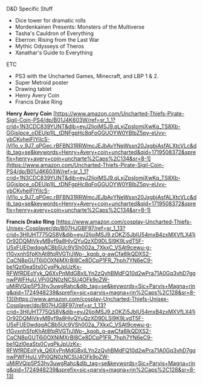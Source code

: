 D&D Specific Stuff
- Dice tower for dramatic rolls
- Mordenkainen Presents: Monsters of the Multiverse
- Tasha's Cauldron of Everything
- Eberron: Rising from the Last War
- Mythic Odysseys of Theros
- Xanathar's Guide to Everything

ETC
- PS3 with the Uncharted Games, Minecraft, and LBP 1 & 2. 
- Super Metroid poster
- Drawing tablet
- Henry Avery Coin
- Francis Drake Ring

**Henry Avery Coin**
[https://www.amazon.com/Uncharted-Thiefs-Pirate-Sigil-Coin-PS4/dp/B01J4K603W/ref=sr_1_1?crid=1N3CDC839YUNT&dib=eyJ2IjoiMSJ9.qLxjZpsIomjXwKq_TS8Xb-GGjsIpce_oDEUlp1IL_tDNFgpHc8qFoGGUOYW0YBlbZ5py-eUvv-ybCKvheiFIYiIcS-jVI1o_y_9J7_gPGec.rBFBN31RRWmcJEJbAvYNeWssn20JxgbjAsfALXtcVLc&dib_tag=se&keywords=Henry+Avery+coin+uncharted&qid=1719508372&sprefix=henry+avery+coin+uncharte%2Caps%2C134&sr=8-1](https://www.amazon.com/Uncharted-Thiefs-Pirate-Sigil-Coin-PS4/dp/B01J4K603W/ref=sr_1_1?crid=1N3CDC839YUNT&dib=eyJ2IjoiMSJ9.qLxjZpsIomjXwKq_TS8Xb-GGjsIpce_oDEUlp1IL_tDNFgpHc8qFoGGUOYW0YBlbZ5py-eUvv-ybCKvheiFIYiIcS-jVI1o_y_9J7_gPGec.rBFBN31RRWmcJEJbAvYNeWssn20JxgbjAsfALXtcVLc&dib_tag=se&keywords=Henry+Avery+coin+uncharted&qid=1719508372&sprefix=henry+avery+coin+uncharte%2Caps%2C134&sr=8-1)

**Francis Drake Ring**
[https://www.amazon.com/cosplay-Uncharted-Thiefs-Unisex-Cosplayer/dp/B07HJGBF97/ref=sr_1_13?crid=3HIUHT775QS8V&dib=eyJ2IjoiMSJ9.zOKZi5JblU54mxB4zxMXVfLX41jOr92DQMiVkyMByf9a8HlvQYuQzXD9DLSI9K9LydT5F-U5xFUE0wdqgACBb5Uc9VSh002a_7XkxC_VSAt9cewu-g-t1GvxnhSfpKhAt8fpRVGTrJWp-_kgob_g-awCfa6lkQDXS2-CqCN8pGUT6i0OXNjMXrBI8Ce8DCpP1FR_7hph7YN6eC9-be1Qzl0eaSts0CyqPkJpUzKx-RFWfRDEoYyk_Q6XvPnMdGBxILYn2zQyhBMdFQ10d2wPra71A0Gq3vhD7gqnwPWFHuU.VPi0QN0zNCSU4OFk9oZW-uMiRVQjp5P53hy3uwgRahc&dib_tag=se&keywords=Sic+Parvis+Magna+ring&qid=1724948239&sprefix=sic+parvis+magna+rin%2Caps%2C128&sr=8-13](https://www.amazon.com/cosplay-Uncharted-Thiefs-Unisex-Cosplayer/dp/B07HJGBF97/ref=sr_1_13?crid=3HIUHT775QS8V&dib=eyJ2IjoiMSJ9.zOKZi5JblU54mxB4zxMXVfLX41jOr92DQMiVkyMByf9a8HlvQYuQzXD9DLSI9K9LydT5F-U5xFUE0wdqgACBb5Uc9VSh002a_7XkxC_VSAt9cewu-g-t1GvxnhSfpKhAt8fpRVGTrJWp-_kgob_g-awCfa6lkQDXS2-CqCN8pGUT6i0OXNjMXrBI8Ce8DCpP1FR_7hph7YN6eC9-be1Qzl0eaSts0CyqPkJpUzKx-RFWfRDEoYyk_Q6XvPnMdGBxILYn2zQyhBMdFQ10d2wPra71A0Gq3vhD7gqnwPWFHuU.VPi0QN0zNCSU4OFk9oZW-uMiRVQjp5P53hy3uwgRahc&dib_tag=se&keywords=Sic+Parvis+Magna+ring&qid=1724948239&sprefix=sic+parvis+magna+rin%2Caps%2C128&sr=8-13)